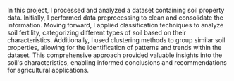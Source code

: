 In this project, I processed and analyzed a dataset containing soil property data. Initially, I performed data preprocessing to clean and consolidate the information. Moving forward, I applied classification techniques to analyze soil fertility, categorizing different types of soil based on their characteristics. Additionally, I used clustering methods to group similar soil properties, allowing for the identification of patterns and trends within the dataset. This comprehensive approach provided valuable insights into the soil's characteristics, enabling informed conclusions and recommendations for agricultural applications.
